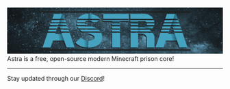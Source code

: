 ![Astra Banner Full-Trim](https://github.com/AstraPrison/branding/blob/main/assets/Astra%20Banner.png)
Astra is a free, open-source modern Minecraft prison core!
***
Stay updated through our [Discord](https://discord.gg/k8smKKkCu6)!
